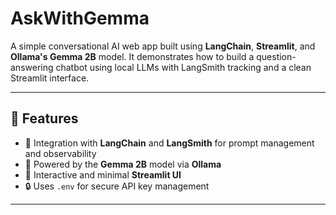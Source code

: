 # AskWithGemma
A simple conversational AI web app built using **LangChain**, **Streamlit**, and **Ollama's Gemma 2B** model. It demonstrates how to build a question-answering chatbot using local LLMs with LangSmith tracking and a clean Streamlit interface.

---

## 🚀 Features

- 🔗 Integration with **LangChain** and **LangSmith** for prompt management and observability
- 🤖 Powered by the **Gemma 2B** model via **Ollama**
- 🎨 Interactive and minimal **Streamlit UI**
- 🔒 Uses `.env` for secure API key management

---
